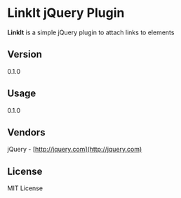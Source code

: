 # LinkIt jQuery Plugin #
**LinkIt** is a simple jQuery plugin to attach links to elements

## Version ##
0.1.0

## Usage ##
0.1.0

## Vendors ##
jQuery - [http://jquery.com](http://jquery.com)

## License ##
MIT License